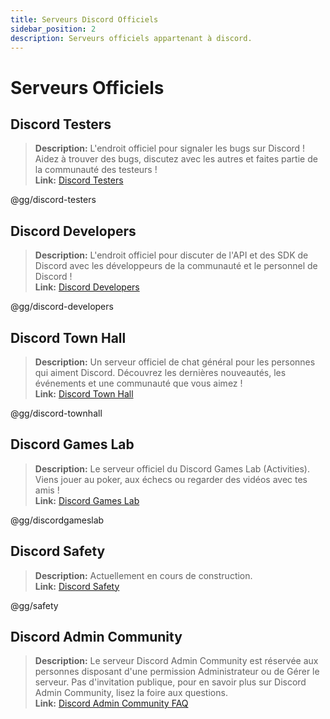```yaml
---
title: Serveurs Discord Officiels
sidebar_position: 2
description: Serveurs officiels appartenant à discord.
---
```


# Serveurs Officiels

## Discord Testers 
> __Description:__ L'endroit officiel pour signaler les bugs sur Discord ! Aidez à trouver des bugs, discutez avec les autres et faites partie de la communauté des testeurs !   <br/>
__Link:__ [Discord Testers](https://discord.gg/discord-testers)

@gg/discord-testers

## Discord Developers
> __Description:__ L'endroit officiel pour discuter de l'API et des SDK de Discord avec les développeurs de la communauté et le personnel de Discord !   <br/>
__Link:__ [Discord Developers](https://discord.gg/discord-developers)

@gg/discord-developers

## Discord Town Hall 
> __Description:__ Un serveur officiel de chat général pour les personnes qui aiment Discord. Découvrez les dernières nouveautés, les événements et une communauté que vous aimez !   <br/>
__Link:__ [Discord Town Hall](https://discord.gg/discord-townhall)

@gg/discord-townhall

## Discord Games Lab 
> __Description:__ Le serveur officiel du Discord Games Lab (Activities). Viens jouer au poker, aux échecs ou regarder des vidéos avec tes amis !   <br/>
__Link:__ [Discord Games Lab](https://discord.gg/discordgameslab)

@gg/discordgameslab

## Discord Safety
> __Description:__ Actuellement en cours de construction.  <br/>
__Link:__ [Discord Safety](https://discord.gg/safety)

@gg/safety

## Discord Admin Community
> __Description:__ Le serveur Discord Admin Community est réservée aux personnes disposant d'une permission Administrateur ou de Gérer le serveur. Pas d'invitation publique, pour en savoir plus sur Discord Admin Community, lisez la foire aux questions. <br/>
__Link:__ [Discord Admin Community FAQ](https://support.discord.com/hc/en-us/articles/5309276245271-Discord-Admin-Community-FAQ)

